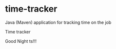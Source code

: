 # time-tracker
Java (Maven) application for tracking time on the job

Time tracker

Good Night ts!!!
